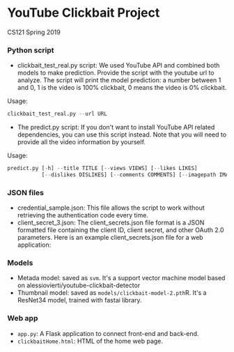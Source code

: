 # YouTube Clickbait Project
CS121 Spring 2019


### Python script

* clickbait_test_real.py script: We used YouTube API and combined both models to make prediction. Provide the script with the youtube url to analyze. The script will print the model prediction: a number between 1 and 0, 1 is the video is 100% clickbait, 0 means the video is 0% clickbait.

Usage:
```python 
clickbait_test_real.py --url URL
```
* The predict.py script: If you don't want to install YouTube API related dependencies, you can use this script instead. Note that you will need to provide all the video information by yourself.


Usage: 
``` python
predict.py [-h] --title TITLE [--views VIEWS] [--likes LIKES]
           [--dislikes DISLIKES] [--comments COMMENTS] [--imagepath IMAGEPATH]
```


###  JSON files

* credential_sample.json: This file allows the script to work without retrieving the authentication code every time.
* client_secret_3.json: The client_secrets.json file format is a JSON formatted file containing the client ID, client secret, and other OAuth 2.0 parameters. Here is an example client_secrets.json file for a web application:

### Models
* Metada model: saved as `svm`. It's a support vector machine model based on alessiovierti/youtube-clickbait-detector
* Thumbnail model: saved as `models/clickbait-model-2.pth`R. It's a ResNet34 model, trained with fastai library.


### Web app
* `app.py`: A Flask application to connect front-end and back-end.
* `clickbaitHome.html`: HTML of the home web page.
